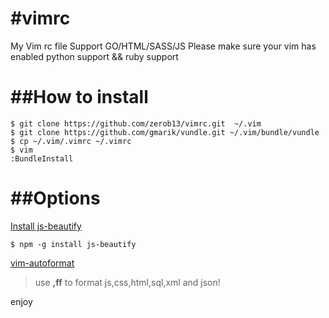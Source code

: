 #vimrc
=====

My Vim rc file
Support GO/HTML/SASS/JS
Please make sure your vim has enabled python support && ruby support

##How to install
======
```shell
$ git clone https://github.com/zerob13/vimrc.git  ~/.vim
$ git clone https://github.com/gmarik/vundle.git ~/.vim/bundle/vundle
$ cp ~/.vim/.vimrc ~/.vimrc
$ vim 
:BundleInstall
```

##Options   
=======    
[Install js-beautify](https://github.com/beautify-web/js-beautify/blob/master/README.md)    
```shell
$ npm -g install js-beautify
```
[vim-autoformat](https://github.com/Chiel92/vim-autoformat)  

> use __,ff__ to format js,css,html,sql,xml and json!


enjoy
